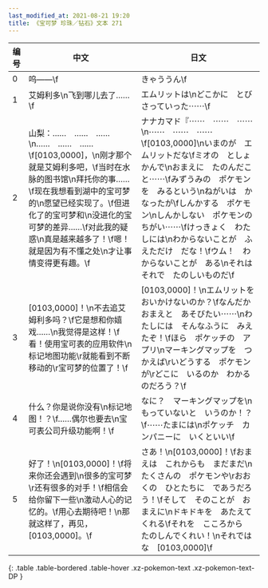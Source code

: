 ```yaml
---
last_modified_at: 2021-08-21 19:20
title: 《宝可梦 珍珠／钻石》文本 271
---
```

| 编号 | 中文 | 日文 |
| ---- | ---- | ---- |
| 0 | 呜——\f | きゃううん\f |
| 1 | 艾姆利多\n飞到哪儿去了……\f | エムリットは\nどこかに　とびさっていった⋯⋯\f |
| 2 | 山梨：……　……　……\n……　……　……\f[0103,0000]，\n刚才那个就是艾姆利多吧，\f当时在水脉的图书馆\n拜托你的事……\f现在我想看到湖中的宝可梦的\n愿望已经实现了。\f但进化了的宝可梦和\n没进化的宝可梦的差异……\f对此我的疑惑\n真是越来越多了！\f嗯！就是因为有不懂之处\n才让事情变得更有趣。\f | ナナカマド『⋯⋯　⋯⋯　⋯⋯\n⋯⋯　⋯⋯　⋯⋯\f[0103,0000]\nいまのが　エムリットだな\fミオの　としょかんで\nおまえに　たのんだこと⋯⋯\fみずうみの　ポケモンを　みるという\nねがいは　かなったが\fしんかする　ポケモン\nしんかしない　ポケモンの　ちがい⋯⋯\fけっきょく　わたしには\nわからないことが　ふえただけ　だな！\fウム！　わからないことが　ある\nそれは　それで　たのしいものだ\f |
| 3 | [0103,0000]！\n不去追艾姆利多吗？\f它是想和你嬉戏……\n我觉得是这样！\f看！使用宝可表的应用软件\n标记地图功能\r就能看到不断移动的\r宝可梦的位置了！\f | [0103,0000]！\nエムリットを　おいかけないのか？\fなんだか　おまえと　あそびたい⋯⋯\nわたしには　そんなふうに　みえたぞ！\fほら　ポケッチの　アプリ\nマーキングマップを　つかえば\rいどうする　ポケモンが\rどこに　いるのか　わかるのだろう？\f |
| 4 | 什么？你是说你没有\n标记地图！？\f……偶尔也要去\n宝可表公司升级功能啊！\f | なに？　マーキングマップを\nもっていないと　いうのか！？\f⋯⋯たまには\nポケッチ　カンパニーに　いくといい\f |
| 5 | 好了！\n[0103,0000]！\f将来你还会遇到\n很多的宝可梦\r还有很多的对手！\f相信会给你留下一些\n激动人心的记忆的。\f用心去期待吧！\n那就这样了，再见，[0103,0000]。\f | さあ！\n[0103,0000]！\fおまえは　これからも　まだまだ\nたくさんの　ポケモンや\rおおくの　ひとたちに　であうだろう！\fそして　そのことが　おまえに\nドキドキを　あたえてくれる\fそれを　こころから　たのしんでくれい！\nそれではな　[0103,0000]\f |
{: .table .table-bordered .table-hover .xz-pokemon-text .xz-pokemon-text-DP }